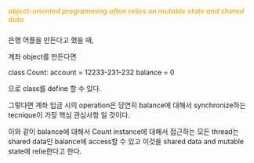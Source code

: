 
##### <span style='color:#f7b731'>object-oriented programming often relies on mutable state and shared data</span>


은행 어플을 만든다고 했을 때,

계좌 object를 만든다면 

class Count:
	account = 12233-231-232
	balance = 0

으로 class를 define 할 수 있다.

그렇다면 계좌 입금 시의 operation은 당연히 balance에 대해서 synchronize하는 tecnique이 가장 핵심 관심사항 일 것이다.

이와 같이 balance에 대해서 Count instance에 대해서 접근하는 모든 thread는 shared data인 balance에 access할 수 있고 이것을 shared data and mutable state에 relie한다고 한다.